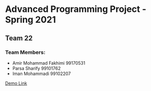 # Advanced Programming Project - Spring 2021
## Team 22

### Team Members:
- Amir Mohammad Fakhimi 99170531
- Parsa Sharify 99101762
- Iman Mohammadi 99102207

[Demo Link](https://www.aparat.com/v/g591Y)
